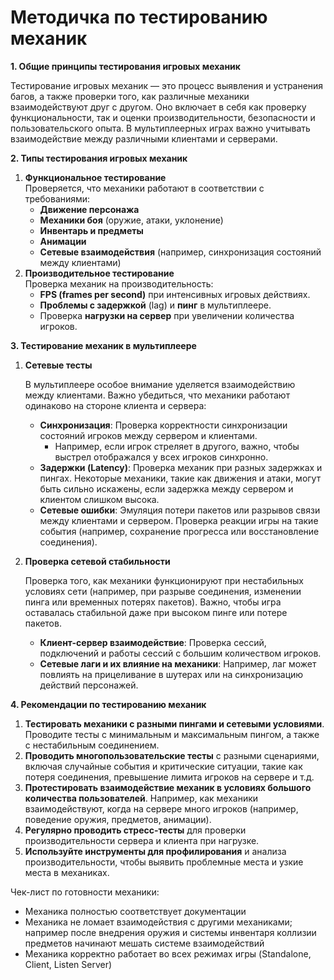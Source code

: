 # Методичка по тестированию механик

**1. Общие принципы тестирования игровых механик**

Тестирование игровых механик — это процесс выявления и устранения багов, а также проверки того, как различные механики взаимодействуют друг с другом. Оно включает в себя как проверку функциональности, так и оценки производительности, безопасности и пользовательского опыта. В мультиплеерных играх важно учитывать взаимодействие между различными клиентами и серверами.

**2. Типы тестирования игровых механик**

1. **Функциональное тестирование**\
   Проверяется, что механики работают в соответствии с требованиями:
   * **Движение персонажа**
   * **Механики боя** (оружие, атаки, уклонение)
   * **Инвентарь и предметы**
   * **Анимации**
   * **Сетевые взаимодействия** (например, синхронизация состояний между клиентами)
2. **Производительное тестирование**\
   Проверка механик на производительность:
   * **FPS (frames per second)** при интенсивных игровых действиях.
   * **Проблемы с задержкой** (lag) и **пинг** в мультиплеере.
   * Проверка **нагрузки на сервер** при увеличении количества игроков.

**3. Тестирование механик в мультиплеере**

1.  **Сетевые тесты**

    В мультиплеере особое внимание уделяется взаимодействию между клиентами. Важно убедиться, что механики работают одинаково на стороне клиента и сервера:

    * **Синхронизация**: Проверка корректности синхронизации состояний игроков между сервером и клиентами.
      * Например, если игрок стреляет в другого, важно, чтобы выстрел отображался у всех игроков синхронно.
    * **Задержки (Latency)**: Проверка механик при разных задержках и пингах. Некоторые механики, такие как движения и атаки, могут быть сильно искажены, если задержка между сервером и клиентом слишком высока.
    * **Сетевые ошибки**: Эмуляция потери пакетов или разрывов связи между клиентами и сервером. Проверка реакции игры на такие события (например, сохранение прогресса или восстановление соединения).
2.  **Проверка сетевой стабильности**

    Проверка того, как механики функционируют при нестабильных условиях сети (например, при разрыве соединения, изменении пинга или временных потерях пакетов). Важно, чтобы игра оставалась стабильной даже при высоком пинге или потере пакетов.

    * **Клиент-сервер взаимодействие**: Проверка сессий, подключений и работы сессий с большим количеством игроков.
    * **Сетевые лаги и их влияние на механики**: Например, лаг может повлиять на прицеливание в шутерах или на синхронизацию действий персонажей.

**4. Рекомендации по тестированию механик**

1. **Тестировать механики с разными пингами и сетевыми условиями**. Проводите тесты с минимальным и максимальным пингом, а также с нестабильным соединением.
2. **Проводить многопользовательские тесты** с разными сценариями, включая случайные события и критические ситуации, такие как потеря соединения, превышение лимита игроков на сервере и т.д.
3. **Протестировать взаимодействие механик в условиях большого количества пользователей**. Например, как механики взаимодействуют, когда на сервере много игроков (например, поведение оружия, предметов, анимации).
4. **Регулярно проводить стресс-тесты** для проверки производительности сервера и клиента при нагрузке.
5. **Используйте инструменты для профилирования** и анализа производительности, чтобы выявить проблемные места и узкие места в механиках.



Чек-лист по готовности механики:

* &#x20;Механика полностью соответствует документации
* Механика не ломает взаимодействия с другими механиками; например после внедрения оружия и системы инвентаря коллизии предметов начинают мешать системе взаимодействий
* Механика корректно работает во всех режимах игры (Standalone, Client, Listen Server)

